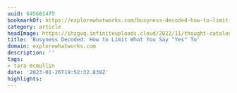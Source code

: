 ```yaml
---
uuid: 645601475
bookmarkOf: https://explorewhatworks.com/busyness-decoded-how-to-limit-what-you-say-yes-to/
category: article
headImage: https://ihzgvq.infiniteuploads.cloud/2022/11/thought-catalog-UK78i6vK3sc-unsplash-scaled.jpg
title: 'Busyness Decoded: How to Limit What You Say "Yes" To'
domain: explorewhatworks.com
description: ''
tags:
- tara mcmullin
date: '2023-01-26T19:52:32.838Z'
highlights:
---
```



